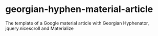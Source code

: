 # georgian-hyphen-material-article
The template of a Google material article with Georgian Hyphenator, jquery.nicescroll and Materialize
